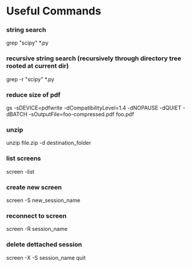 # Useful Commands

### string search
grep "scipy" *.py

### recursive string search (recursively through directory tree rooted at current dir)
grep -r "scipy" *.py      

### reduce size of pdf
gs -sDEVICE=pdfwrite -dCompatibilityLevel=1.4 -dNOPAUSE -dQUIET -dBATCH -sOutputFile=foo-compressed.pdf foo.pdf

### unzip

unzip file.zip -d destination_folder

### list screens

screen -list

### create new screen

screen -S new_session_name

### reconnect to screen

screen -R session_name

### delete dettached session

screen -X -S session_name quit
